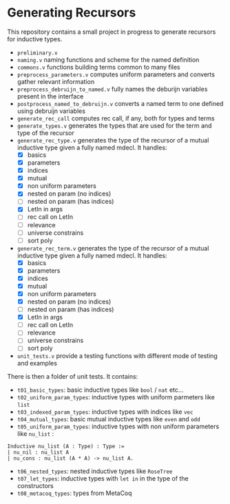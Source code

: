 # Generating Recursors

This repository contains a small project in progress to generate recursors for inductive types.

- `preliminary.v`
- `naming.v` naming functions and scheme for the named definition
- `commons.v` functions building terms common to many files
- `preprocess_parameters.v` computes uniform parameters and converts gather relevant
information
- `preprocess_debruijn_to_named.v` fully names the deburijn variables present in the interface
- `postprocess_named_to_debruijn.v` converts a named term to one
   defined using debruijn variables
- `generate_rec_call` computes rec call, if any, both for types and terms
- `generate_types.v` generates the types that are used for the term and type of
    the recursor
- `generate_rec_type.v` generates the type of the recursor of a mutual inductive type given a fully named mdecl. It handles:
  - [X] basics
  - [X] parameters
  - [X] indices
  - [X] mutual
  - [X] non uniform parameters
  - [X] nested on param (no indices)
  - [ ] nested on param (has indices)
  - [X] LetIn in args
  - [ ] rec call on LetIn
  - [ ] relevance
  - [ ] universe constrains
  - [ ] sort poly
- `generate_rec_term.v` generates the type of the recursor of a mutual inductive type given a fully named mdecl. It handles:
  - [X] basics
  - [X] parameters
  - [X] indices
  - [X] mutual
  - [X] non uniform parameters
  - [X] nested on param (no indices)
  - [ ] nested on param (has indices)
  - [X] LetIn in args
  - [ ] rec call on LetIn
  - [ ] relevance
  - [ ] universe constrains
  - [ ] sort poly
- `unit_tests.v` provide a testing functions with different mode of testing and examples

There is then a folder of unit tests. It contains:
- `t01_basic_types`: basic inductive types like `bool` / `nat` etc...
- `t02_uniform_param_types`: inductive types with uniform parmeters like `list`
- `t03_indexed_param_types`: inductive types with indices like `vec`
- `t04_mutual_types`: basic mutual inductive types like `even` and `odd`
- `t05_uniform_param_types`: inductive types with non uniform parameters like `nu_list` :
```
Inductive nu_list (A : Type) : Type :=
| nu_nil : nu_list A
| nu_cons : nu_list (A * A) -> nu_list A.
```
- `t06_nested_types`: nested inductive types like `RoseTree`
- `t07_let_types`: inductive types with `let in` in the type of the constructors
- `t08_metacoq_types`: types from MetaCoq

